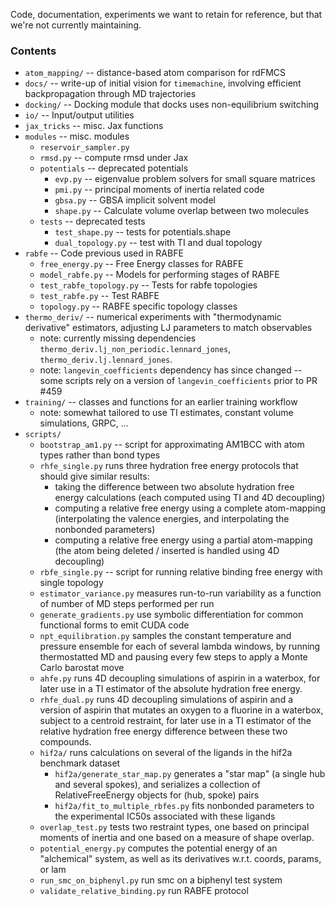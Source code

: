 Code, documentation, experiments we want to retain for reference, but that we're not currently maintaining.

### Contents
* `atom_mapping/` -- distance-based atom comparison for rdFMCS
* `docs/` -- write-up of initial vision for `timemachine`, involving efficient backpropagation through MD trajectories
* `docking/` -- Docking module that docks uses non-equilibrium switching
* `io/` -- Input/output utilities
* `jax_tricks` -- misc. Jax functions
* `modules` -- misc. modules
   * `reservoir_sampler.py`
   * `rmsd.py` -- compute rmsd under Jax
   * `potentials` -- deprecated potentials
     * `evp.py` -- eigenvalue problem solvers for small square matrices
     * `pmi.py` -- principal moments of inertia related code
     * `gbsa.py` -- GBSA implicit solvent model
     * `shape.py` -- Calculate volume overlap between two molecules
   * `tests` -- deprecated tests
     * `test_shape.py` -- tests for potentials.shape
     * `dual_topology.py` -- test with TI and dual topology
* `rabfe` -- Code previous used in RABFE
   * `free_energy.py` -- Free Energy classes for RABFE
   * `model_rabfe.py` -- Models for performing stages of RABFE
   * `test_rabfe_topology.py` -- Tests for rabfe topologies
   * `test_rabfe.py` -- Test RABFE
   * `topology.py` -- RABFE specific topology classes
* `thermo_deriv/` -- numerical experiments with "thermodynamic derivative" estimators, adjusting LJ parameters to match observables
    * note: currently missing dependencies `thermo_deriv.lj_non_periodic.lennard_jones`, `thermo_deriv.lj.lennard_jones`.
    * note: `langevin_coefficients` dependency has since changed -- some scripts rely on a version of `langevin_coefficients` prior to PR #459
* `training/` -- classes and functions for an earlier training workflow
    * note: somewhat tailored to use TI estimates, constant volume simulations, GRPC, ...
* `scripts/`
  * `bootstrap_am1.py` -- script for approximating AM1BCC with atom types rather than bond types
  * `rhfe_single.py` runs three hydration free energy protocols that should give similar results:
    * taking the difference between two absolute hydration free energy calculations (each computed using TI and 4D decoupling)
    * computing a relative free energy using a complete atom-mapping (interpolating the valence energies, and interpolating the nonbonded parameters)
    * computing a relative free energy using a partial atom-mapping (the atom being deleted / inserted is handled using 4D decoupling)
  * `rbfe_single.py` -- script for running relative binding free energy with single topology
  * `estimator_variance.py` measures run-to-run variability as a function of number of MD steps performed per run
  * `generate_gradients.py` use symbolic differentiation for common functional forms to emit CUDA code
  * `npt_equilibration.py` samples the constant temperature and pressure ensemble for each of several lambda windows, by running thermostatted MD and pausing every few steps to apply a Monte Carlo barostat move
  * `ahfe.py` runs 4D decoupling simulations of aspirin in a waterbox, for later use in a TI estimator of the absolute hydration free energy.
  * `rhfe_dual.py` runs 4D decoupling simulations of aspirin and a version of aspirin that mutates an oxygen to a fluorine in a waterbox, subject to a centroid restraint, for later use in a TI estimator of the relative hydration free energy difference between these two compounds.
  * `hif2a/` runs calculations on several of the ligands in the hif2a benchmark dataset
    * `hif2a/generate_star_map.py` generates a "star map" (a single hub and several spokes), and serializes a collection of   RelativeFreeEnergy objects for (hub, spoke) pairs
    * `hif2a/fit_to_multiple_rbfes.py` fits nonbonded parameters to the experimental IC50s associated with these ligands
  * `overlap_test.py` tests two restraint types, one based on principal moments of inertia and one based on a measure of shape overlap.
  * `potential_energy.py` computes the potential energy of an "alchemical" system, as well as its derivatives w.r.t. coords, params, or lam
  * `run_smc_on_biphenyl.py` run smc on a biphenyl test system
  * `validate_relative_binding.py` run RABFE protocol
